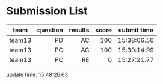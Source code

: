 # Submission List
team    | question  | results  | score | submit time
------|-----:|-----:| ----:|-----
team13 | PD | AC | 100 | 15:38:06.50
team13 | PC | AC | 100 | 15:30:14.99
team13 | PC | RE | 0 | 15:27:21.77


update time: 15:48:26.63 
